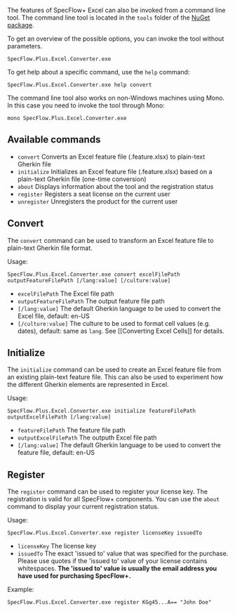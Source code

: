 The features of SpecFlow+ Excel can also be invoked from a command line tool. The command line tool is located in the `tools` folder of the [NuGet package](http://www.nuget.org/packages/SpecFlow.Plus.Excel).

To get an overview of the possible options, you can invoke the tool without parameters. 

```
SpecFlow.Plus.Excel.Converter.exe
```

To get help about a specific command, use the `help` command:

```
SpecFlow.Plus.Excel.Converter.exe help convert
```

The command line tool also works on non-Windows machines using Mono. In this case you need to invoke the tool through Mono:

```
mono SpecFlow.Plus.Excel.Converter.exe
```

## Available commands

* `convert` Converts an Excel feature file (.feature.xlsx) to plain-text Gherkin file
* `initialize` Initializes an Excel feature file (.feature.xlsx) based on a plain-text Gherkin file (one-time conversion)
* `about` Displays information about the tool and the registration status
* `register` Registers a seat license on the current user
* `unregister` Unregisters the product for the current user

## Convert

The `convert` command can be used to transform an Excel feature file to plain-text Gherkin file format.

Usage:
```
SpecFlow.Plus.Excel.Converter.exe convert excelFilePath outputFeatureFilePath [/lang:value] [/culture:value]
```

* `excelFilePath` The Excel file path
* `outputFeatureFilePath` The output feature file path
* `[/lang:value]` The default Gherkin language to be used to convert the Excel file, default: en-US
* `[/culture:value]` The culture to be used to format cell values (e.g. dates), default: same as `lang`. See [[Converting Excel Cells]] for details.

## Initialize

The `initialize` command can be used to create an Excel feature file from an existing plain-text feature file. This can also be used to experiment how the different Gherkin elements are represented in Excel.

Usage:
```
SpecFlow.Plus.Excel.Converter.exe initialize featureFilePath outputExcelFilePath [/lang:value]
```

* `featureFilePath` The feature file path
* `outputExcelFilePath` The outputh Excel file path
* `[/lang:value]` The default Gherkin language to be used to convert the feature file, default: en-US

## Register

The `register` command can be used to register your license key. The registration is valid for all SpecFlow+ components. You can use the `about` command to display your current registration status.

Usage:
```
SpecFlow.Plus.Excel.Converter.exe register licenseKey issuedTo
```

* `licenseKey` The license key
* `issuedTo` The exact 'issued to' value that was specified for the purchase. Please use quotes if the 'issued to' value of your license contains whitespaces. **The 'issued to' value is usually the email address you have used for purchasing SpecFlow+.**

Example:
```
SpecFlow.Plus.Excel.Converter.exe register KGg45...A== "John Doe"
```
